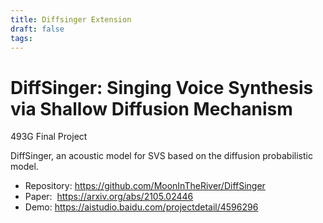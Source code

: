 ```yaml
---
title: Diffsinger Extension
draft: false
tags:
---
```

# DiffSinger: Singing Voice Synthesis via Shallow Diffusion Mechanism
493G Final Project

DiffSinger, an acoustic model for SVS based on the diffusion probabilistic model.

- Repository: https://github.com/MoonInTheRiver/DiffSinger
- Paper:  https://arxiv.org/abs/2105.02446
- Demo: https://aistudio.baidu.com/projectdetail/4596296
